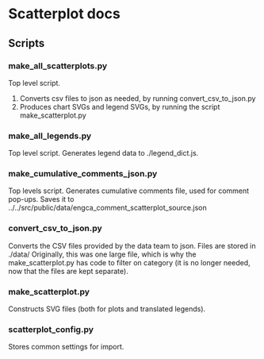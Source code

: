 # Scatterplot docs

## Scripts

### make_all_scatterplots.py
Top level script.
  1. Converts csv files to json as needed, by running convert_csv_to_json.py
  2. Produces chart SVGs and legend SVGs, by running the script make_scatterplot.py

### make_all_legends.py
Top level script.
Generates legend data to ./legend_dict.js.

### make_cumulative_comments_json.py
Top levels script.
Generates cumulative comments file, used for comment pop-ups.
Saves it to ../../src/public/data/engca_comment_scatterplot_source.json

### convert_csv_to_json.py
Converts the CSV files provided by the data team to json.
Files are stored in ./data/
Originally, this was one large file, which is why the make_scatterplot.py has code to filter on category (it is no longer needed, now that the files are kept separate).

### make_scatterplot.py
Constructs SVG files (both for plots and translated legends).

### scatterplot_config.py
Stores common settings for import.

